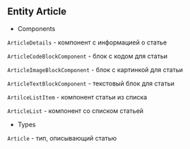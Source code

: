 ## Entity Article 

- Components

`ArticleDetails` - компонент с информацией о статье

`ArticleCodeBlockComponent` - блок с кодом для статьи

`ArticleImageBlockComponent` - блок с картинкой для статьи

`ArticleTextBlockComponent` - текстовый блок для статьи

`ArtilceListItem` - компонент статьи из списка

`ArticleList` - компонент со списком статьей

- Types

`Article` - тип, описывающий статью